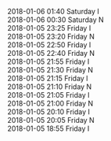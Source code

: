 2018-01-06 01:40 Saturday  I  
2018-01-06 00:30 Saturday  N  
2018-01-05 23:25 Friday  I  
2018-01-05 23:20 Friday  N  
2018-01-05 22:50 Friday  I  
2018-01-05 22:40 Friday  N  
2018-01-05 21:55 Friday  I  
2018-01-05 21:30 Friday  N  
2018-01-05 21:15 Friday  I  
2018-01-05 21:10 Friday  N  
2018-01-05 21:05 Friday  I  
2018-01-05 21:00 Friday  N  
2018-01-05 20:10 Friday  I  
2018-01-05 20:05 Friday  N  
2018-01-05 18:55 Friday  I  
